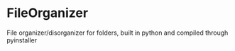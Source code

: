 # FileOrganizer
File organizer/disorganizer for folders, built in python and compiled through pyinstaller
